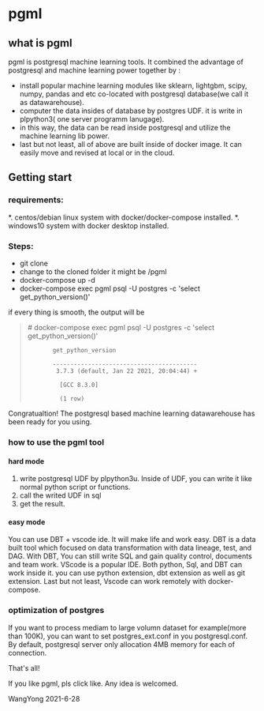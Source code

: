 # pgml

## what is pgml
pgml is postgresql machine learning tools. It combined the advantage of postgresql and machine learning power together
by :

* install popular machine learning modules like sklearn, lightgbm, scipy, numpy, pandas and etc co-located with
postgresql database(we call it as datawarehouse).
* computer the data insides of database by postgres UDF. it is write in plpython3( one server programm lanugage).
* in this way, the data can be read inside postgresql and utilize the machine learning lib power.
* last but not least, all of above are built inside of docker image. It can easily move and revised at local or in the
cloud.

## Getting start

### requirements:

*. centos/debian linux system with docker/docker-compose installed.
*. windows10 system with docker desktop installed. 

### Steps:

* git clone <the pgml git address>
* change to the cloned folder it might be <prefix>/pgml
* docker-compose up -d
* docker-compose exec pgml psql -U postgres -c 'select get_python_version()' 

if every thing is smooth, the output will be 
> \# docker-compose exec pgml psql -U postgres -c 'select get_python_version()'
>
>            get_python_version
>
>            -----------------------------------------
>             3.7.3 (default, Jan 22 2021, 20:04:44) +
>
>              [GCC 8.3.0]
>
>              (1 row)

>
Congratualtion! The postgresql based machine learning datawarehouse has been ready for you using. 


### how to use the pgml tool

#### hard mode
1. write postgresql UDF by plpython3u. Inside of UDF, you can write it like normal python script or functions. 
2. call the writed UDF in sql
3. get the result.

#### easy mode
You can use DBT + vscode ide. It will make life and work easy. 
DBT is a data built tool which focused on data
transformation with data lineage, test, and DAG. With DBT, You can still write SQL and gain quality control, documents
and team work.
VScode is a popular IDE. Both python, Sql, and DBT can work inside it. you can use python extension, dbt extension as
well as git extension.
Last but not least, Vscode can work remotely with docker-compose. 


### optimization of postgres
If you want to process mediam to large volumn dataset for example(more than 100K), you can want to set postgres_ext.conf in you
postgresql.conf. By default, postgresql server only allocation 4MB memory for each of connection.

That's all!



If you like pgml, pls click like. Any idea is welcomed.

WangYong
2021-6-28

